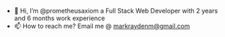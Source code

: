 - 👋 Hi, I’m @prometheusaxiom a Full Stack Web Developer with 2 years and 6 months work experience
- 📫 How to reach me? Email me @ markraydenm@gmail.com

<!---
prometheusaxiom/prometheusaxiom is a ✨ special ✨ repository because its `README.md` (this file) appears on your GitHub profile.
You can click the Preview link to take a look at your changes.
--->
